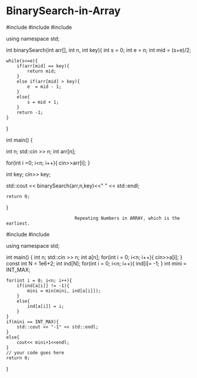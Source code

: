 # BinarySearch-in-Array

#include <iostream>
#include<cmath>
#include<climits>

using namespace std;


int binarySearch(int arr[], int n, int key){
   int s = 0;
    int e = n;
    int mid = (s+e)/2;
    
    while(s<=e){
        if(arr[mid] == key){
            return mid;
        }
        else if(arr[mid] > key){
            e  = mid - 1;
        }
        else{
            s = mid + 1;
        }
        return -1;
    }
}

int main() {
    
   int n; std::cin >> n;
   int arr[n];
   
   for(int i =0; i<n; i++){
       cin>>arr[i];
   }
   
   int key; cin>> key;
   
   std::cout << binarySearch(arr,n,key)<<" " << std::endl;
    
    return 0;
}

                              Repeating Numbers in ARRAY, which is the earliest.
   
   #include <iostream>
#include<climits>

using namespace std;

int main() {
    int n; std::cin >> n;
    int a[n];
    for(int i = 0; i<n; i++){
        cin>>a[i];
    }
    const int N = 1e6+2;
    int ind[N];
    for(int i = 0; i<n; i++){
        ind[i]= -1;
    }
    int mini = INT_MAX;
    
    for(int i = 0; i<n; i++){
        if(ind[a[i]] != -1){
            mini = min(mini, ind[a[i]]);
        }
        else{
            ind[a[i]] = i;
        }
    }
    if(mini == INT_MAX){
        std::cout << "-1" << std::endl;
    }
    else{
        cout<< mini+1<<endl;
    }
	// your code goes here
	return 0;
}
